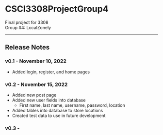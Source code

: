 
# CSCI3308ProjectGroup4

Final project for 3308  
Group #4: LocalZonely  

---

## Release Notes

### v0.1 - November 10, 2022
- Added login, register, and home pages  

### v0.2 - November 15, 2022
- Added new post page  
- Added new user fields into database
  - First name, last name, username, password, location  
- Added tables into database to store locations
- Created test data to use in future development  

### v0.3 - 
